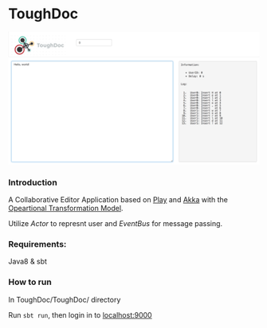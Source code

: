 # ToughDoc
![screenshot](https://raw.githubusercontent.com/JeremyLi28/ToughDoc/master/ToughDoc/public/images/screenshot.png)
### Introduction

A Collaborative Editor Application based on [Play](https://www.playframework.com) and [Akka](http://akka.io) with the [Opeartional Transformation Model](https://en.wikipedia.org/wiki/Operational_transformation).

Utilize *Actor* to represnt user and *EventBus* for message passing.

### Requirements: 

Java8 & sbt

### How to run

In ToughDoc/ToughDoc/ directory

Run `sbt run`, then login in to [localhost:9000](http://localhost:9000)
